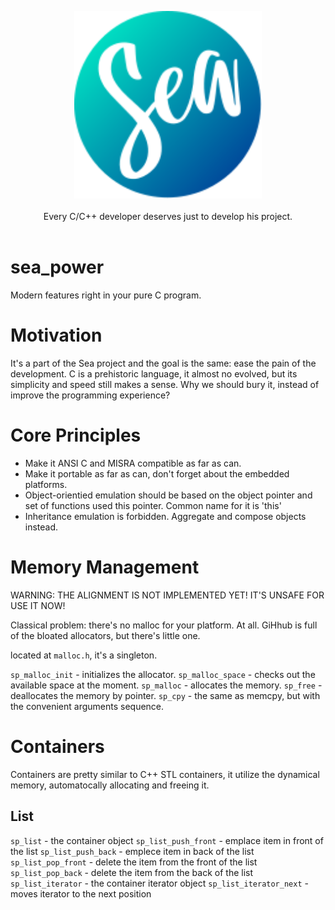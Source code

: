 <p align="center">
  <img src="logo.svg" width="300"/><br/><br/>
  Every C/C++ developer deserves just to develop his project.<br/><br/>
</p>

# sea_power

Modern features right in your pure C program.

# Motivation

It's a part of the Sea project and the goal is the same: ease the pain of the development. C is a prehistoric language, it almost no evolved, but its simplicity and speed still makes a sense. Why we should bury it, instead of improve the programming experience?

# Core Principles

- Make it ANSI C and MISRA compatible as far as can.
- Make it portable as far as can, don't forget about the embedded platforms.
- Object-orientied emulation should be based on the object pointer and set of functions used this pointer. Common name for it is 'this'
- Inheritance emulation is forbidden. Aggregate and compose objects instead.

# Memory Management

WARNING: THE ALIGNMENT IS NOT IMPLEMENTED YET! IT'S UNSAFE FOR USE IT NOW!

Classical problem: there's no malloc for your platform. At all. GiHhub is full of the bloated allocators, but there's little one.

located at `malloc.h`, it's a singleton.

`sp_malloc_init` - initializes the allocator.
`sp_malloc_space` - checks out the available space at the moment.
`sp_malloc` - allocates the memory.
`sp_free` - deallocates the memory by pointer.
`sp_cpy` - the same as memcpy, but with the convenient arguments sequence.

# Containers

Containers are pretty similar to C++ STL containers, it utilize the dynamical memory, automatocally allocating and freeing it.

## List

`sp_list` - the container object
`sp_list_push_front` - emplace item in front of the list
`sp_list_push_back` - emplece item in back of the list
`sp_list_pop_front` - delete the item from the front of the list
`sp_list_pop_back` - delete the item from the back of the list
`sp_list_iterator` - the container iterator object
`sp_list_iterator_next` - moves iterator to the next position

